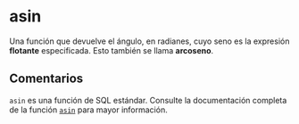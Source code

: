 ﻿---
SidebarGroup: "Funciones matemáticas"
Autogenerated: true
---

# asin

Una función que devuelve el ángulo, en radianes, cuyo seno es la expresión **flotante** especificada. Esto también se llama **arcoseno**.

## Comentarios 

`asin` es una función de SQL estándar. Consulte la documentación completa de la función [`asin`](https://learn.microsoft.com/es-es/sql/t-sql/functions/asin-transact-sql) para mayor información.
